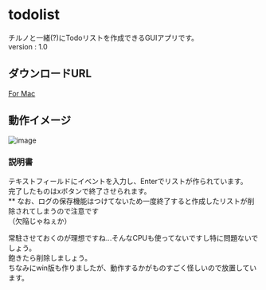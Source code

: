 # todolist  
チルノと一緒(?)にTodoリストを作成できるGUIアプリです。  
version : 1.0

## ダウンロードURL
[For Mac](https://srv01.bitsend.jp/download/dd789a827132ac197edb682d46bd9039.html)

## 動作イメージ  
![image](https://github.com/peta345/todolist/wiki/sample.png)

### 説明書  
テキストフィールドにイベントを入力し、Enterでリストが作られています。  
完了したものはxボタンで終了させられます。  
** なお、ログの保存機能はつけてないため一度終了すると作成したリストが削除されてしまうので注意です  
（欠陥じゃねぇか）

常駐させておくのが理想ですね...そんなCPUも使ってないですし特に問題ないでしょう。  
飽きたら削除しましょう。  
ちなみにwin版も作りましたが、動作するかがものすごく怪しいので放置しています。
